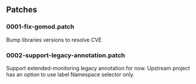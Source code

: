 ## Patches

### 0001-fix-gomod.patch

Bump libraries versions to resolve CVE

### 0002-support-legacy-annotation.patch

Support extended-monitoring legacy annotation for now. Upstream project has an option to use label Namespace selector only.
